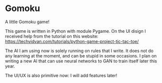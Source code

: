 # Gomoku
A little Gomoku game!

This game is written in Python with module Pygame. On the UI disign I received help from the tutorial on this website: https://techvidvan.com/tutorials/python-game-project-tic-tac-toe/

The AI I am using now is solely running on rules that I write. It does not do any learning at the moment, and can be stupid in some occasions. I plan on writing a new AI that can use neural networks to GAN to train itself later this year.

The UI/UX is also primitive now: I will add features later!
